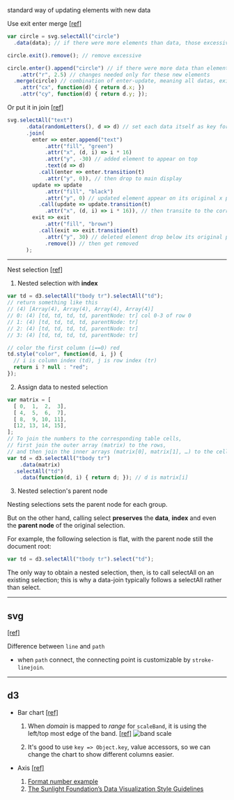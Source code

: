 standard way of updating elements with new data

Use exit enter merge [[ref]](https://bost.ocks.org/mike/join/)
```javascript
var circle = svg.selectAll("circle")
  .data(data); // if there were more elements than data, those excessive elements became null

circle.exit().remove(); // remove excessive

circle.enter().append("circle") // if there were more data than elements, add new data
    .attr("r", 2.5) // changes needed only for these new elements
  .merge(circle) // combination of enter-update, meaning all datas, existing and new
    .attr("cx", function(d) { return d.x; })
    .attr("cy", function(d) { return d.y; });
```

Or put it in join [[ref]](https://observablehq.com/@d3/selection-join)
```javascript
svg.selectAll("text")
      .data(randomLetters(), d => d) // set each data itself as key for finding element
      .join(
        enter => enter.append("text")
            .attr("fill", "green")
            .attr("x", (d, i) => i * 16)
            .attr("y", -30) // added element to appear on top
            .text(d => d)
          .call(enter => enter.transition(t)
            .attr("y", 0)), // then drop to main display
        update => update
            .attr("fill", "black")
            .attr("y", 0) // updated element appear on its original x position
          .call(update => update.transition(t)
            .attr("x", (d, i) => i * 16)), // then transite to the correct x position (move left or right)
        exit => exit
            .attr("fill", "brown")
          .call(exit => exit.transition(t)
            .attr("y", 30) // deleted element drop below its original position
            .remove()) // then get removed
      );
```
---------------------------------

Nest selection
[[ref]](https://bost.ocks.org/mike/nest/)

1. Nested selection with **index**

```javascript
var td = d3.selectAll("tbody tr").selectAll("td");
// return something like this
// (4) [Array(4), Array(4), Array(4), Array(4)]
// 0: (4) [td, td, td, td, parentNode: tr] col 0-3 of row 0
// 1: (4) [td, td, td, td, parentNode: tr]
// 2: (4) [td, td, td, td, parentNode: tr]
// 3: (4) [td, td, td, td, parentNode: tr]

// color the first column (i==0) red
td.style("color", function(d, i, j) {
  // i is column index (td), j is row index (tr)
  return i ? null : "red";
});
```

2. Assign data to nested selection

```javascript
var matrix = [
  [ 0,  1,  2,  3],
  [ 4,  5,  6,  7],
  [ 8,  9, 10, 11],
  [12, 13, 14, 15],
];
// To join the numbers to the corresponding table cells,
// first join the outer array (matrix) to the rows,
// and then join the inner arrays (matrix[0], matrix[1], …) to the cells:
var td = d3.selectAll("tbody tr")
    .data(matrix)
  .selectAll("td")
    .data(function(d, i) { return d; }); // d is matrix[i]
```

3. Nested selection's parent node

Nesting selections sets the parent node for each group.

But on the other hand, calling select **preserves** the **data**, **index** and even the **parent node** of the original selection.

For example, the following selection is flat, with the parent node still the document root:
```javascript
var td = d3.selectAll("tbody tr").select("td");
```
The only way to obtain a nested selection, then, is to call selectAll on an existing selection; this is why a data-join typically follows a selectAll rather than select.

---------------------------------

## svg
[[ref]](https://vizhub.com/curran/366c38ba5ebc4631b4bd936f3b709744)

Difference between `line` and `path`
- when `path` connect, the connecting point is customizable by `stroke-linejoin`.
---------------------------------

## d3

- Bar chart [[ref]](https://vizhub.com/curran/dd44f8fcdc8346ff90bddd63572bf638)

  1. When *domain* is mapped to *range* for `scaleBand`, it is using the left/top most edge of the band. [[ref]](https://vizhub.com/curran/9247d4d42df74185980f7b1f7504dcc5)
![band scale](https://raw.githubusercontent.com/d3/d3-scale/master/img/band.png)

  2. It's good to use `key => Object.key`, value accessors, so we can change the chart to show different columns easier.

- Axis [[ref]](https://vizhub.com/curran/a44b38541b6e47a4afdd2dfe67a302c5)

  1. [Format number example](http://bl.ocks.org/zanarmstrong/05c1e95bf7aa16c4768e)
  2. [The Sunlight Foundation’s Data Visualization Style Guidelines](https://github.com/amycesal/dataviz-style-guide/blob/master/Sunlight-StyleGuide-DataViz.pdf)